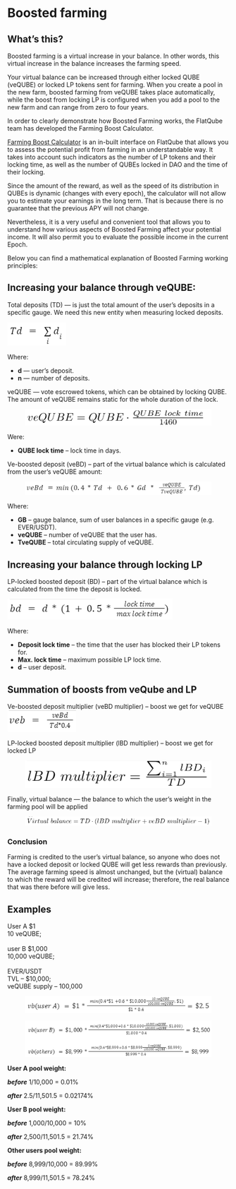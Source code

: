 # Boosted farming

## What’s this?

Boosted farming is a virtual increase in your balance. In other words, this virtual increase in the balance increases the farming speed.

Your virtual balance can be increased through either locked QUBE (veQUBE) or locked LP tokens sent for farming. When you create a pool in the new farm, boosted farming from veQUBE takes place automatically, while the boost from locking LP is configured when you add a pool to the new farm and can range from zero to four years.

In order to clearly demonstrate how Boosted Farming works, the FlatQube team has developed the Farming Boost Calculator.

[Farming Boost Calculator](https://app.flatqube.io/gauges/calc) is an in-built interface on FlatQube that allows you to assess the potential profit from farming in an understandable way. It takes into account such indicators as the number of LP tokens and their locking time, as well as the number of QUBEs locked in DAO and the time of their locking.

Since the amount of the reward, as well as the speed of its distribution in QUBEs is dynamic (changes with every epoch), the calculator will not allow you to estimate your earnings in the long term. That is because there is no guarantee that the previous APY will not change.

Nevertheless, it is a very useful and convenient tool that allows you to understand how various aspects of Boosted Farming affect your potential income. It will also permit you to evaluate the possible income in the current Epoch.

Below you can find a mathematical explanation of Boosted Farming working principles:

## Increasing your balance through veQUBE:

Total deposits (TD) — is just the total amount of the user’s deposits in a specific gauge. We need this new entity when measuring locked deposits.

![](<../../../.gitbook/assets/image (150).png>)

Where:

* **d** — user’s deposit.
* **n** — number of deposits.

veQUBE — vote escrowed tokens, which can be obtained by locking QUBE.\
The amount of veQUBE remains static for the whole duration of the lock.

<figure><img src="../../../.gitbook/assets/image (180).png" alt=""><figcaption></figcaption></figure>

Were:

* **QUBE lock time** – lock time in days.

Ve-boosted deposit (veBD) – part of the virtual balance which is calculated from the user’s veQUBE amount:

<figure><img src="../../../.gitbook/assets/image (167).png" alt=""><figcaption></figcaption></figure>

Where:

* **GB** – gauge balance, sum of user balances in a specific gauge (e.g. EVER/USDT).
* **veQUBE** – number of veQUBE that the user has.
* **TveQUBE** – total circulating supply of veQUBE.

## Increasing your balance through locking LP

LP-locked boosted deposit (BD) – part of the virtual balance which is calculated from the time the deposit is locked.

![](<../../../.gitbook/assets/image (116).png>)

Where:

* **Deposit lock time** – the time that the user has blocked their LP tokens for.
* **Max. lock time** – maximum possible LP lock time.
* **d** – user deposit.

## Summation of boosts from veQube and LP

Ve-boosted deposit multiplier (veBD multiplier) – boost we get for veQUBE\
![](<../../../.gitbook/assets/image (194).png>)

LP-locked boosted deposit multiplier (lBD multiplier) – boost we get for locked LP

<figure><img src="../../../.gitbook/assets/image (131).png" alt=""><figcaption></figcaption></figure>

Finally, virtual balance — the balance to which the user’s weight in the farming pool will be applied

<figure><img src="../../../.gitbook/assets/image (127).png" alt=""><figcaption></figcaption></figure>

### **Conclusion**

Farming is credited to the user’s virtual balance, so anyone who does not have a locked deposit or locked QUBE will get less rewards than previously. The average farming speed is almost unchanged, but the (virtual) balance to which the reward will be credited will increase; therefore, the real balance that was there before will give less.

## Examples

User A $1 \
10 veQUBE;\
\
user B $1,000 \
10,000 veQUBE;\
\
EVER/USDT \
TVL – $10,000; \
veQUBE supply – 100,000

<figure><img src="../../../.gitbook/assets/image (151).png" alt=""><figcaption></figcaption></figure>

<figure><img src="../../../.gitbook/assets/image (119).png" alt=""><figcaption></figcaption></figure>

**User A pool weight:**

_**before**_ 1/10,000 = 0.01%

_**after**_ 2.5/11,501.5 = 0.02174%

**User B pool weight:**

_**before**_ 1,000/10,000 = 10%

_**after**_ 2,500/11,501.5 = 21.74%

**Other users pool weight:**

_**before**_ 8,999/10,000 = 89.99%

_**after**_ 8,999/11,501.5 = 78.24%
